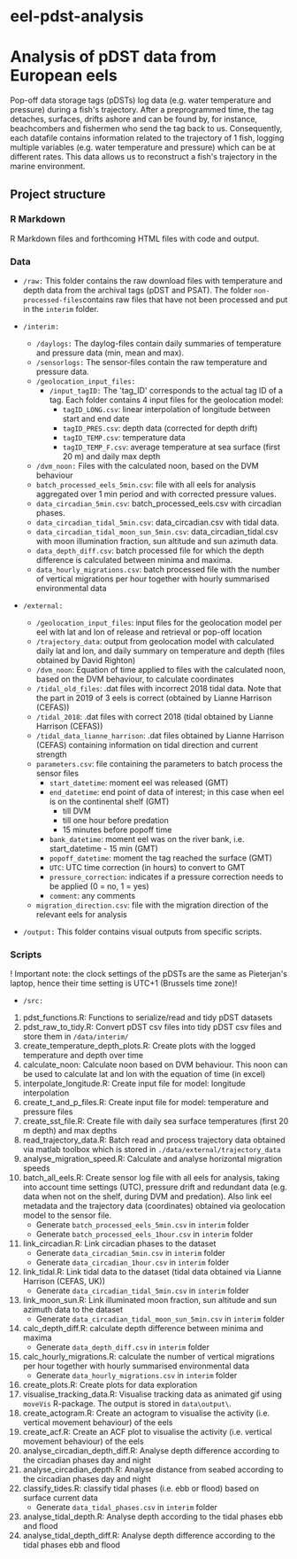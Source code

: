 # eel-pdst-analysis
# Analysis of pDST data from European eels
Pop-off data storage tags (pDSTs) log data (e.g. water temperature and pressure) during a fish's trajectory. After a preprogrammed time, the tag detaches, surfaces, drifts ashore and can be found by, for instance, beachcombers and fishermen who send the tag back to us. Consequently, each datafile contains information related to the trajectory of 1 fish, logging multiple variables (e.g. water temperature and pressure) which can be at different rates. This data allows us to reconstruct a fish's trajectory in the marine environment.

## Project structure



### R Markdown

R Markdown files and forthcoming HTML files with code and output.


### Data

* `/raw:`
	This folder contains the raw download files with temperature and depth data from the archival tags (pDST and PSAT).
	The folder `non-processed-files`contains raw files that have not been processed and put in the `interim` folder.

* `/interim:`
	+ `/daylogs:` The daylog-files contain daily summaries of temperature and pressure data (min, mean and max). 
	+ `/sensorlogs:` The sensor-files contain the raw temperature and pressure data.
	+ `/geolocation_input_files:` 
		+ `/input_tagID:` The 'tag_ID' corresponds to the actual tag ID of a tag. Each folder contains 4 input files for the geolocation model:
			+ `tagID_LONG.csv`: linear interpolation of longitude between start and end date
			+ `tagID_PRES.csv`: depth data (corrected for depth drift)
			+ `tagID_TEMP.csv`: temperature data
			+ `tagID_TEMP_F.csv`: average temperature at sea surface (first 20 m) and daily max depth
	+ `/dvm_noon:` Files with the calculated noon, based on the DVM behaviour
	+ `batch_processed_eels_5min.csv`: file with all eels for analysis aggregated over 1 min period and with corrected pressure values.
	+ `data_circadian_5min.csv`: batch_processed_eels.csv with circadian phases.
	+ `data_circadian_tidal_5min.csv`: data_circadian.csv with tidal data.
	+ `data_circadian_tidal_moon_sun_5min.csv`: data_circadian_tidal.csv with moon illumination fraction, sun altitude and sun azimuth data.
	+ `data_depth_diff.csv`: batch processed file for which the depth difference is calculated between minima and maxima.
	+ `data_hourly_migrations.csv`: batch processed file with the number of vertical migrations per hour together with hourly summarised environmental data

* `/external:`
	+ `/geolocation_input_files`: input files for the geolocation model per eel with lat and lon of release and retrieval or pop-off location
	+ `/trajectory_data`: output from geolocation model with calculated daily lat and lon, and daily summary on temperature and depth (files obtained by David Righton)
	+ `/dvm_noon`: Equation of time applied to files with the calculated noon, based on the DVM behaviour, to calculate coordinates
	+ `/tidal_old_files`: .dat files with incorrect 2018 tidal data. Note that the part in 2019 of 3 eels is correct (obtained by Lianne Harrison (CEFAS))
	+ `/tidal_2018`: .dat files with correct 2018 (tidal obtained by Lianne Harrison (CEFAS))
	+ `/tidal_data_lianne_harrison`: .dat files obtained by Lianne Harrison (CEFAS) containing information on tidal direction and current strength
	+ `parameters.csv`: file containing the parameters to batch process the sensor files
		+ `start_datetime`: moment eel was released (GMT)
		+ `end_datetime`: end point of data of interest; in this case when eel is on the continental shelf (GMT)
			- till DVM
			- till one hour before predation
			- 15 minutes before popoff time
		+ `bank_datetime`: moment eel was on the river bank, i.e. start_datetime - 15 min (GMT)
		+ `popoff_datetime`: moment the tag reached the surface (GMT)
		+ `UTC`: UTC time correction (in hours) to convert to GMT 
		+ `pressure_correction`: indicates if a pressure correction needs to be applied (0 =  no, 1 = yes)
		+ `comment`: any comments
	+ `migration_direction.csv`: file with the migration direction of the relevant eels for analysis

* `/output:` This folder contains visual outputs from specific scripts.


### Scripts

! Important note: the clock settings of the pDSTs are the same as Pieterjan's laptop, hence their time setting is UTC+1 (Brussels time zone)!

* `/src:`

1. pdst_functions.R: Functions to serialize/read and tidy pDST datasets
2. pdst_raw_to_tidy.R: Convert pDST csv files into tidy pDST csv files and store them in `/data/interim/`
3. create_temperature_depth_plots.R: Create plots with the logged temperature and depth over time
4. calculate_noon: Calculate noon based on DVM behaviour. This noon can be used to calculate lat and lon with the equation of time (in excel)
5. interpolate_longitude.R: Create input file for model: longitude interpolation
6. create_t_and_p_files.R: Create input file for model: temperature and pressure files
7. create_sst_file.R: Create file with daily sea surface temperatures (first 20 m depth) and max depths
8. read_trajectory_data.R: Batch read and process trajectory data obtained via matlab toolbox which is stored in `./data/external/trajectory_data`
9. analyse_migration_speed.R: Calculate and analyse horizontal migration speeds
10. batch_all_eels.R: Create sensor log file with all eels for analysis, taking into account time settings (UTC), pressure drift and redundant data (e.g. data when not on the shelf, during DVM and predation). Also link eel metadata and the trajectory data (coordinates) obtained via geolocation model to the sensor file.
	+ Generate `batch_processed_eels_5min.csv` in `interim` folder
	+ Generate `batch_processed_eels_1hour.csv` in `interim` folder
11. link_circadian.R: Link circadian phases to the dataset
	+ Generate `data_circadian_5min.csv` in `interim` folder
	+ Generate `data_circadian_1hour.csv` in `interim` folder
12. link_tidal.R: Link tidal data to the dataset (tidal data obtained via Lianne Harrison (CEFAS, UK))
	+ Generate `data_circadian_tidal_5min.csv` in `interim` folder
13. link_moon_sun.R: Link illuminated moon fraction, sun altitude and sun azimuth data to the dataset
	+ Generate `data_circadian_tidal_moon_sun_5min.csv` in `interim` folder
14. calc_depth_diff.R: calculate depth difference between minima and maxima
	+ Generate `data_depth_diff.csv` in `interim` folder
15. calc_hourly_migrations.R: calculate the number of vertical migrations per hour together with hourly summarised environmental data
	+ Generate `data_hourly_migrations.csv` in `interim` folder
16. create_plots.R: Create plots for data exploration
17. visualise_tracking_data.R: Visualise tracking data as animated gif using `moveVis` R-package. The output is stored in `data\output\`.
18. create_actogram.R: Create an actogram to visualise the activity (i.e. vertical movement behaviour) of the eels
19. create_acf.R: Create an ACF plot to visualise the activity (i.e. vertical movement behaviour) of the eels
20. analyse_circadian_depth_diff.R: Analyse depth difference according to the circadian phases day and night
21. analyse_circadian_depth.R: Analyse distance from seabed according to the circadian phases day and night
22. classify_tides.R: classify tidal phases (i.e. ebb or flood) based on surface current data
	+ Generate `data_tidal_phases.csv` in `interim` folder
23. analyse_tidal_depth.R: Analyse depth according to the tidal phases ebb and flood
24. analyse_tidal_depth_diff.R: Analyse depth difference according to the tidal phases ebb and flood







